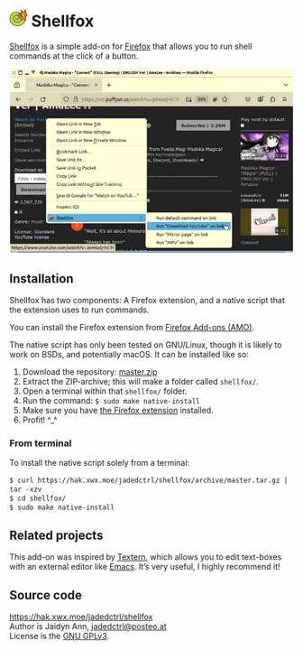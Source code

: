 # ![](img/shellfox-32.png) Shellfox

[Shellfox](https://hak.xwx.moe/jadedctrl/shellfox) is a simple add-on for [Firefox](https://firefox.com) that allows you to run shell commands at the click of a button.

<img alt="Screenshot of Shellfox." width=555px src="img/screenshot-youtube.png">


## Installation
Shellfox has two components: A Firefox extension, and a native script that the extension uses to run commands.

You can install the Firefox extension from [Firefox Add-ons (AMO)](https://addons.mozilla.org/en-US/firefox/addon/shellfox).

The native script has only been tested on GNU/Linux, though it is likely to work on BSDs, and potentially macOS. It can be installed like so:

1. Download the repository: [master.zip](https://hak.xwx.moe/jadedctrl/shellfox/archive/master.zip)
2. Extract the ZIP-archive; this will make a folder called `shellfox/`.
3. Open a terminal within that `shellfox/` folder.
4. Run the command: `$ sudo make native-install`
5. Make sure you have [the Firefox extension](https://addons.mozilla.org/en-US/firefox/addon/shellfox) installed.
6. Profit! ^_^


### From terminal
To install the native script solely from a terminal:

```
$ curl https://hak.xwx.moe/jadedctrl/shellfox/archive/master.tar.gz | tar -xzv
$ cd shellfox/
$ sudo make native-install
```


## Related projects
This add-on was inspired by [Textern](https://github.com/jlebon/textern/), which allows you to edit text-boxes with an external editor like [Emacs](https://gnu.org/software/emacs). It’s very useful, I highly recommend it!


## Source code
https://hak.xwx.moe/jadedctrl/shellfox  
Author is Jaidyn Ann, <jadedctrl@posteo.at>  
License is the [GNU GPLv3](LICENSE).
